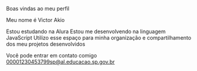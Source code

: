 Boas vindas ao meu perfil

Meu nome é Victor Akio

Estou estudando na Alura
Estou me desenvolvendo na linguagem JavaScript
Utilizo esse espaço para minha organização e compartilhamento dos meu projetos desenvolvidos

Você pode entrar em contato comigo
00001230453799sp@al.educacao.sp.gov.br
